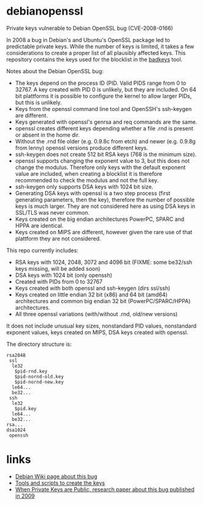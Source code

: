 # debianopenssl
Private keys vulnerable to Debian OpenSSL bug (CVE-2008-0166)

In 2008 a bug in Debian's and Ubuntu's OpenSSL package led to
predictable private keys. While the number of keys is limited,
it takes a few considerations to create a proper list of all
plausibly affected keys. This repository contains the keys used
for the blocklist in the [badkeys](https://badkeys.info) tool.

Notes about the Debian OpenSSL bug:

* The keys depend on the process ID (PID. Valid PIDS range from 0
  to 32767. A key created with PID 0 is unlikely, but they are
  included. On 64 bit plattforms it is possible to configure the
  kernel to allow larger PIDs, but this is unlikely.
* Keys from the openssl command line tool and OpenSSH's ssh-keygen
  are different.
* Keys generated with openssl's genrsa and req commands are the
  same.
* openssl creates different keys depending whether a file .rnd is
  present or absent in the home dir.
* Without the .rnd file older (e.g. 0.9.8c from etch) and newer
  (e.g. 0.9.8g from lenny) openssl versions produce different keys.
* ssh-keygen does not create 512 bit RSA keys (768 is the minimum
  size).
* openssl supports changing the exponent value to 3, but this does
  not change the modulus. Therefore only keys with the default
  exponent value are included, when creating a blocklist it is
  therefore recommended to check the modulus and not the full key.
* ssh-keygen only supports DSA keys with 1024 bit size.
* Generating DSA keys with openssl is a two step process (first
  generating parameters, then the key), therefore the number of
  possible keys is much larger. They are not considered here as
  using DSA keys in SSL/TLS was never common.
* Keys created on the big endian architectures PowerPC, SPARC
  and HPPA are identical.
* Keys created on MIPS are different, however given the rare use
  of that plattform they are not considered.

This repo currently includes:
* RSA keys with 1024, 2048, 3072 and 4096 bit (FIXME: some be32/ssh
  keys missing, will be added soon)
* DSA keys with 1024 bit (only openssh)
* Created with PIDs from 0 to 32767
* Keys created with both openssl and ssh-keygen (dirs ssl/ssh)
* Keys created on little endian 32 bit (x86) and 64 bit (amd64)
  architectures and common big endian 32 bit (PowerPC/SPARC/HPPA)
  architectures.
* All three openssl variations (with/without .rnd, old/new versions)

It does not include unusual key sizes, nonstandard PID values,
nonstandard exponent values, keys created on MIPS, DSA keys created
with openssl.

The directory structure is:
```
rsa2048
 ssl
  le32
   $pid-rnd.key
   $pid-nornd-old.key
   $pid-nornd-new.key
  le64...
  be32...
 ssh
  le32
   $pid.key
  le64...
  be32...
rsa...
dsa1024
 openssh
```

links
=====

* [Debian Wiki page about this bug](https://wiki.debian.org/SSLkeys)
* [Tools and scripts to create the keys](https://github.com/badkeys/debianssltools)
* [When Private Keys are Public, research paper about this bug published in 2009](https://hovav.net/ucsd/papers/yrses09.html)
